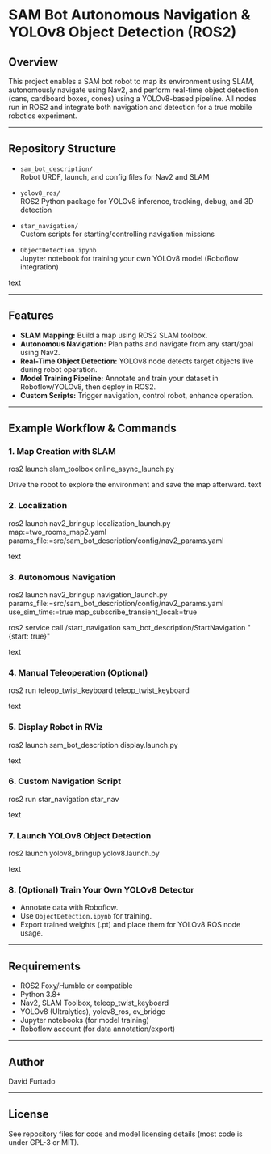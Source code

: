 # SAM Bot Autonomous Navigation & YOLOv8 Object Detection (ROS2)

## Overview

This project enables a SAM bot robot to map its environment using SLAM, autonomously navigate using Nav2, and perform real-time object detection (cans, cardboard boxes, cones) using a YOLOv8-based pipeline. All nodes run in ROS2 and integrate both navigation and detection for a true mobile robotics experiment.

---

## Repository Structure

- `sam_bot_description/`  
  Robot URDF, launch, and config files for Nav2 and SLAM

- `yolov8_ros/`  
  ROS2 Python package for YOLOv8 inference, tracking, debug, and 3D detection

- `star_navigation/`  
  Custom scripts for starting/controlling navigation missions

- `ObjectDetection.ipynb`  
  Jupyter notebook for training your own YOLOv8 model (Roboflow integration)


text

---

## Features

- **SLAM Mapping:** Build a map using ROS2 SLAM toolbox.
- **Autonomous Navigation:** Plan paths and navigate from any start/goal using Nav2.
- **Real-Time Object Detection:** YOLOv8 node detects target objects live during robot operation.
- **Model Training Pipeline:** Annotate and train your dataset in Roboflow/YOLOv8, then deploy in ROS2.
- **Custom Scripts:** Trigger navigation, control robot, enhance operation.

---

## Example Workflow & Commands

### 1. Map Creation with SLAM

ros2 launch slam_toolbox online_async_launch.py

Drive the robot to explore the environment and save the map afterward.
text

### 2. Localization

ros2 launch nav2_bringup localization_launch.py
map:=two_rooms_map2.yaml
params_file:=src/sam_bot_description/config/nav2_params.yaml

text

### 3. Autonomous Navigation

ros2 launch nav2_bringup navigation_launch.py
params_file:=src/sam_bot_description/config/nav2_params.yaml
use_sim_time:=true
map_subscribe_transient_local:=true

ros2 service call /start_navigation sam_bot_description/StartNavigation "{start: true}"

text

### 4. Manual Teleoperation (Optional)

ros2 run teleop_twist_keyboard teleop_twist_keyboard

text

### 5. Display Robot in RViz

ros2 launch sam_bot_description display.launch.py

text

### 6. Custom Navigation Script

ros2 run star_navigation star_nav

text

### 7. Launch YOLOv8 Object Detection

ros2 launch yolov8_bringup yolov8.launch.py

text

### 8. (Optional) Train Your Own YOLOv8 Detector

- Annotate data with Roboflow.
- Use `ObjectDetection.ipynb` for training.
- Export trained weights (.pt) and place them for YOLOv8 ROS node usage.

---

## Requirements

- ROS2 Foxy/Humble or compatible
- Python 3.8+
- Nav2, SLAM Toolbox, teleop_twist_keyboard
- YOLOv8 (Ultralytics), yolov8_ros, cv_bridge
- Jupyter notebooks (for model training)
- Roboflow account (for data annotation/export)

---

## Author

David Furtado

---

## License

See repository files for code and model licensing details (most code is under GPL-3 or MIT).
